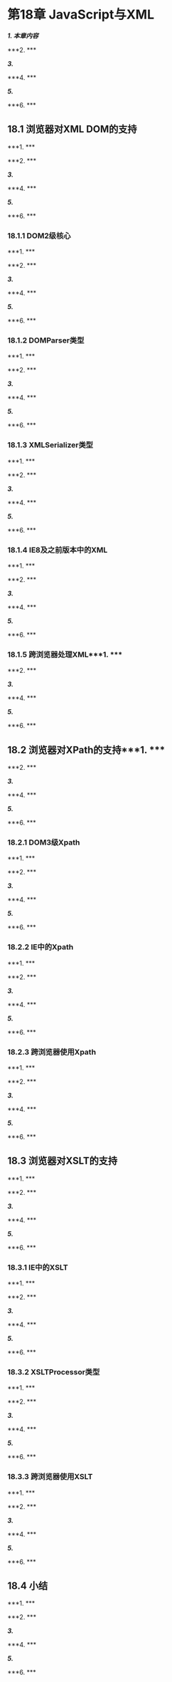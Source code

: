 # 第18章 JavaScript与XML

***1. 本章内容***

***2. ***

***3.***

***4. ***

***5.***

***6. ***

## 18.1 浏览器对XML DOM的支持

***1. ***

***2. ***

***3.***

***4. ***

***5.***

***6. ***

### 18.1.1 DOM2级核心

***1. ***

***2. ***

***3.***

***4. ***

***5.***

***6. ***

### 18.1.2 DOMParser类型

***1. ***

***2. ***

***3.***

***4. ***

***5.***

***6. ***

### 18.1.3 XMLSerializer类型

***1. ***

***2. ***

***3.***

***4. ***

***5.***

***6. ***

### 18.1.4 IE8及之前版本中的XML

***1. ***

***2. ***

***3.***

***4. ***

***5.***

***6. ***

### 18.1.5 跨浏览器处理XML***1. ***

***2. ***

***3.***

***4. ***

***5.***

***6. ***

## 18.2 浏览器对XPath的支持***1. ***

***2. ***

***3.***

***4. ***

***5.***

***6. ***

### 18.2.1 DOM3级Xpath

***1. ***

***2. ***

***3.***

***4. ***

***5.***

***6. ***

### 18.2.2 IE中的Xpath

***1. ***

***2. ***

***3.***

***4. ***

***5.***

***6. ***

### 18.2.3 跨浏览器使用Xpath

***1. ***

***2. ***

***3.***

***4. ***

***5.***

***6. ***

## 18.3 浏览器对XSLT的支持

***1. ***

***2. ***

***3.***

***4. ***

***5.***

***6. ***

### 18.3.1 IE中的XSLT

***1. ***

***2. ***

***3.***

***4. ***

***5.***

***6. ***

### 18.3.2 XSLTProcessor类型

***1. ***

***2. ***

***3.***

***4. ***

***5.***

***6. ***

### 18.3.3 跨浏览器使用XSLT

***1. ***

***2. ***

***3.***

***4. ***

***5.***

***6. ***

## 18.4 小结

***1. ***

***2. ***

***3.***

***4. ***

***5.***

***6. ***

